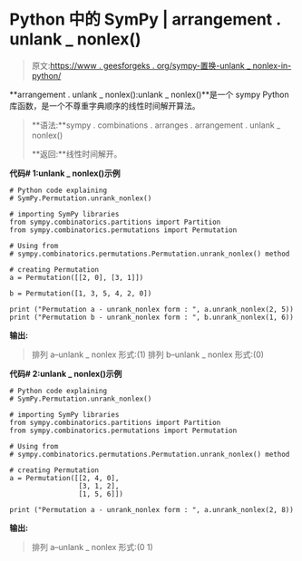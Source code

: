# Python 中的 SymPy | arrangement . unlank _ nonlex()

> 原文:[https://www . geesforgeks . org/sympy-置换-unlank _ nonlex-in-python/](https://www.geeksforgeeks.org/sympy-permutation-unrank_nonlex-in-python/)

**arrangement . unlank _ nonlex():unlank _ nonlex()**是一个 sympy Python 库函数，是一个不尊重字典顺序的线性时间解开算法。

> **语法:**sympy . combinations . arranges . arrangement . unlank _ nonlex()
> 
> **返回:**线性时间解开。

**代码# 1:unlank _ nonlex()示例**

```
# Python code explaining
# SymPy.Permutation.unrank_nonlex()

# importing SymPy libraries
from sympy.combinatorics.partitions import Partition
from sympy.combinatorics.permutations import Permutation

# Using from 
# sympy.combinatorics.permutations.Permutation.unrank_nonlex() method 

# creating Permutation
a = Permutation([[2, 0], [3, 1]])

b = Permutation([1, 3, 5, 4, 2, 0])

print ("Permutation a - unrank_nonlex form : ", a.unrank_nonlex(2, 5))
print ("Permutation b - unrank_nonlex form : ", b.unrank_nonlex(1, 6))
```

**输出:**

> 排列 a–unlank _ nonlex 形式:(1)
> 排列 b–unlank _ nonlex 形式:(0)

**代码# 2:unlank _ nonlex()示例**

```
# Python code explaining
# SymPy.Permutation.unrank_nonlex()

# importing SymPy libraries
from sympy.combinatorics.partitions import Partition
from sympy.combinatorics.permutations import Permutation

# Using from 
# sympy.combinatorics.permutations.Permutation.unrank_nonlex() method 

# creating Permutation
a = Permutation([[2, 4, 0], 
                 [3, 1, 2],
                 [1, 5, 6]])

print ("Permutation a - unrank_nonlex form : ", a.unrank_nonlex(2, 8))
```

**输出:**

> 排列 a–unlank _ nonlex 形式:(0 1)